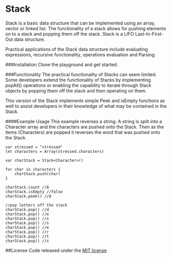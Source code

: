 # Stack

Stack is a basic data structure that can be implemented using an array, vector or linked list.  The functionality of a stack allows for pushing elements on to a stack and popping them off the stack.  Stack is a LIFO Last-In-First-Out data structure.

Practical applications of the Stack data structure include evaluating expressions, recursive functionality, operations evaluation and Parsing.

###Installation
Clone the playground and get started.

###Functionality
The practical functionality of Stacks can seem limited.  Some developers extend the functionality of Stacks by implementing popAll() operations or enabling the capability to iterate through Stack objects by popping them off the stack and then operating on them.

This version of the Stack implements simple Peek and isEmpty functions as well to assist developers in their knowledge of what may be contained in the Stack.

####Example Usage
This example reverses a string.  A string is split into a Character array and the characters are pushed onto the Stack.  Then as the items (Characters) are popped it reverses the word that was pushed onto the Stack.

```
var stressed = "stressed"
let characters = Array(stressed.characters)

var charStack = Stack<Character>()

for char in characters {
	charStack.push(char)
}

charStack.count //8
charStack.isEmpty //false
charStack.peek() //d

//pop letters off the stack
charStack.pop() //d
charStack.pop() //e
charStack.pop() //s
charStack.pop() //s
charStack.pop() //e
charStack.pop() //r
charStack.pop() //t
charStack.pop() //s
```

##License
Code released under the [MIT license](https://github.com/Marquis103/SwiftDataStructures-Algorithms/blob/master/LICENSE)
